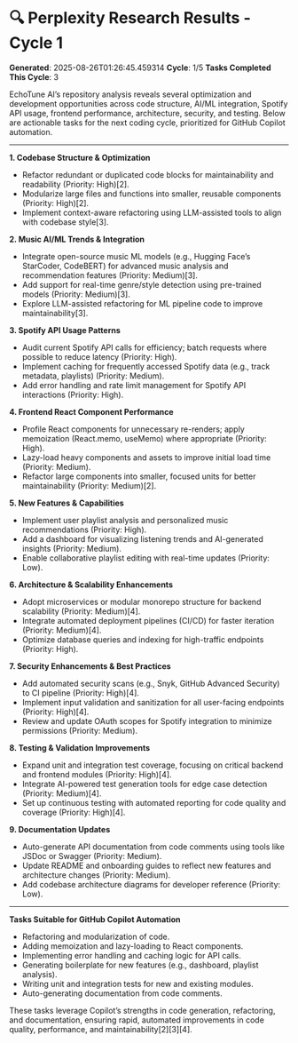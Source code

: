# 🔍 Perplexity Research Results - Cycle 1

**Generated**: 2025-08-26T01:26:45.459314
**Cycle**: 1/5
**Tasks Completed This Cycle**: 3

EchoTune AI’s repository analysis reveals several optimization and development opportunities across code structure, AI/ML integration, Spotify API usage, frontend performance, architecture, security, and testing. Below are actionable tasks for the next coding cycle, prioritized for GitHub Copilot automation.

---

**1. Codebase Structure & Optimization**
- Refactor redundant or duplicated code blocks for maintainability and readability (Priority: High)[2].
- Modularize large files and functions into smaller, reusable components (Priority: High)[2].
- Implement context-aware refactoring using LLM-assisted tools to align with codebase style[3].

**2. Music AI/ML Trends & Integration**
- Integrate open-source music ML models (e.g., Hugging Face’s StarCoder, CodeBERT) for advanced music analysis and recommendation features (Priority: Medium)[3].
- Add support for real-time genre/style detection using pre-trained models (Priority: Medium)[3].
- Explore LLM-assisted refactoring for ML pipeline code to improve maintainability[3].

**3. Spotify API Usage Patterns**
- Audit current Spotify API calls for efficiency; batch requests where possible to reduce latency (Priority: High).
- Implement caching for frequently accessed Spotify data (e.g., track metadata, playlists) (Priority: Medium).
- Add error handling and rate limit management for Spotify API interactions (Priority: High).

**4. Frontend React Component Performance**
- Profile React components for unnecessary re-renders; apply memoization (React.memo, useMemo) where appropriate (Priority: High).
- Lazy-load heavy components and assets to improve initial load time (Priority: Medium).
- Refactor large components into smaller, focused units for better maintainability (Priority: Medium)[2].

**5. New Features & Capabilities**
- Implement user playlist analysis and personalized music recommendations (Priority: High).
- Add a dashboard for visualizing listening trends and AI-generated insights (Priority: Medium).
- Enable collaborative playlist editing with real-time updates (Priority: Low).

**6. Architecture & Scalability Enhancements**
- Adopt microservices or modular monorepo structure for backend scalability (Priority: Medium)[4].
- Integrate automated deployment pipelines (CI/CD) for faster iteration (Priority: Medium)[4].
- Optimize database queries and indexing for high-traffic endpoints (Priority: High).

**7. Security Enhancements & Best Practices**
- Add automated security scans (e.g., Snyk, GitHub Advanced Security) to CI pipeline (Priority: High)[4].
- Implement input validation and sanitization for all user-facing endpoints (Priority: High)[4].
- Review and update OAuth scopes for Spotify integration to minimize permissions (Priority: Medium).

**8. Testing & Validation Improvements**
- Expand unit and integration test coverage, focusing on critical backend and frontend modules (Priority: High)[4].
- Integrate AI-powered test generation tools for edge case detection (Priority: Medium)[4].
- Set up continuous testing with automated reporting for code quality and coverage (Priority: High)[4].

**9. Documentation Updates**
- Auto-generate API documentation from code comments using tools like JSDoc or Swagger (Priority: Medium).
- Update README and onboarding guides to reflect new features and architecture changes (Priority: Medium).
- Add codebase architecture diagrams for developer reference (Priority: Low).

---

**Tasks Suitable for GitHub Copilot Automation**
- Refactoring and modularization of code.
- Adding memoization and lazy-loading to React components.
- Implementing error handling and caching logic for API calls.
- Generating boilerplate for new features (e.g., dashboard, playlist analysis).
- Writing unit and integration tests for new and existing modules.
- Auto-generating documentation from code comments.

These tasks leverage Copilot’s strengths in code generation, refactoring, and documentation, ensuring rapid, automated improvements in code quality, performance, and maintainability[2][3][4].
